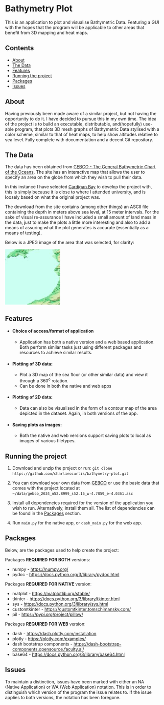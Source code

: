 # Bathymetry Plot
This is an application to plot and visualise Bathymetric Data. Featuring a GUI with the hopes that the program will be
applicable to other areas that benefit from 3D mapping and heat maps.

## Contents
- [About](#about)
- [The Data](#the-data)
- [Features](#features)
- [Running the project](#running-the-project)
- [Packages](#packages)
- [Issues](#issues)

## About
Having previously been made aware of a similar project, but not having the opportunity to do it. I have decided to
pursue this in my own time. The idea of the project is to build an executable, distributable, and(hopefully) use-able
program, that plots 3D mesh graphs of Bathymetric Data stylised with a color scheme, similar to that of heat maps, to
help show altitudes relative to sea level. Fully complete with documentation and a decent Git repository.

## The Data
The data has been obtained from [GEBCO - The General Bathymetric Chart of the Oceans](https://www.gebco.net/). The site
has an interactive map that allows the user to specify an area on the globe from which they wish to pull their data.

In this instance I have selected [Cardigan Bay](https://en.wikipedia.org/wiki/Cardigan_Bay) to develop the project with,
this is simply because it is close to where I attended university, and is loosely based on what the original project
was.

The download from the site contains (among other things) an ASCII file containing the depth in meters above sea level,
at 15 meter intervals. For the sake of visual re-assurance I have included a small amount of land mass in the data, just
to make the plots a little more interesting and also to add a means of assuring what the plot generates is accurate
(essentially as a means of testing).

Below is a JPEG image of the area that was selected, for clarity:

![Cardigan Bay data area](./data/gebco_2024_n52.8999_s52.15_w-4.7859_e-4.0361_relief.jpeg)

## Features
- #### Choice of access/format of application
  - Application has both a native version and a web based application. Both perform similar tasks just using different
  packages and resources to achieve similar results.
- #### Plotting of 3D data:
  - Plot a 3D map of the sea floor (or other similar data) and view it through a 360<sup>o</sup> rotation.
  - Can be done in both the native and web apps
- #### Plotting of 2D data:
  - Data can also be visualised in the form of a contour map of the area depicted in the dataset. Again, in both
  versions of the app.
- #### Saving plots as images:
  - Both the native and web versions support saving plots to local as images of various filetypes.

## Running the project
1. Download and unzip the project or run:
    ```git clone https://github.com/charlieocurtis/bathymetry-plot.git```

2. You can download your own data from [GEBCO](https://www.gebco.net/) or use the basic data that comes with the project
located at ```~/data/gebco_2024_n52.8999_s52.15_w-4.7859_e-4.0361.asc```

3. Install all dependencies required for the version of the application you wish to run. Alternatively, install them
all. The list of dependencies can be found in the [Packages](#packages) section.

4. Run ```main.py``` for the native app, or ```dash_main.py``` for the web app.

## Packages
Below, are the packages used to help create the project:

Packages **REQUIRED FOR BOTH** versions:
- numpy - https://numpy.org/
- pydoc - https://docs.python.org/3/library/pydoc.html

Packages **REQUIRED FOR NATIVE** version:
- matplot - https://matplotlib.org/stable/
- tkinter - https://docs.python.org/3/library/tkinter.html
- sys - https://docs.python.org/3/library/sys.html
- customtkinter - https://customtkinter.tomschimansky.com/
- pil - https://pypi.org/project/pillow/

Packages **REQUIRED FOR WEB** version:
- dash - https://dash.plotly.com/installation
- plotly - https://plotly.com/examples/
- dash bootstrap components - https://dash-bootstrap-components.opensource.faculty.ai/
- base64 - https://docs.python.org/3/library/base64.html

## Issues
To maintain a distinction, issues have been marked with either an NA (Native Application) or WA (Web Application)
notation. This is in order to distinguish which version of the program the issue relates to. If the issue applies to
both versions, the notation has been foregone.

